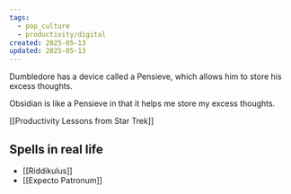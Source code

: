 ```yaml
---
tags:
  - pop_culture
  - productivity/digital
created: 2025-05-13
updated: 2025-05-13
---
```




Dumbledore has a device called a Pensieve, which allows him to store his excess thoughts.

Obsidian is like a Pensieve in that it helps me store my excess thoughts.

[[Productivity Lessons from Star Trek]]

## Spells in real life

* [[Riddikulus]]
* [[Expecto Patronum]]


